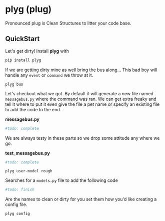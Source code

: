 # plyg (plug)
Pronounced plug is Clean Structures to litter your code base. 

## QuickStart

Let's get dirty! Install **plyg** with

```python
pip install plyg
```

If we are getting dirty mine as well bring the bus along... 
This bad boy will handle any `event` or `command` we throw at it. 

```
plyg bus
```

Let's checkout what we got. By default it will generate a new file named `messagebus.py` where the command was ran. 
We can get extra freaky and tell it where to put it even give the file a pet name or specify an existing file to add the code to the end. 


**messagebus.py**
```python
#todo: complete
```

We are always testy in these parts so we drop some attitude any where we go. 

**test_messagebus.py**
```python
#todo: complete
```


```
plyg user-model rough
```

Searches for a `models.py` file to add the following code


```python
#todo: finish
```


Are the names to clean or dirty for you set them how you'd like creating a config file. 
```
plyg config
```
